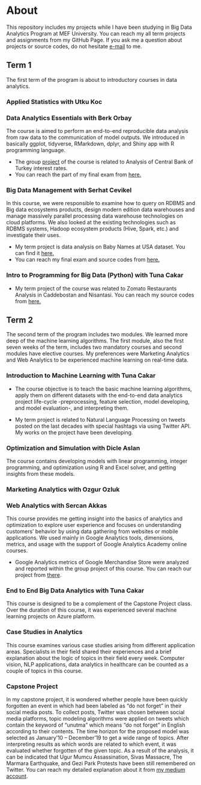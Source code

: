 # About

This repository includes my projects while I have been studying in Big Data Analytics Program at MEF University. You can reach my all term projects and assignments from my GitHub Page. If you ask me a question about projects or source codes, do not hesitate [e-mail](<mailto: kamarn@mef.edu.tr?subject=[MEF%20BDA%20Github%20Projects]>) to me.

## Term 1 

The first term of the program is about to introductory courses in data analytics. 

### Applied Statistics with Utku Koc

### Data Analytics Essentials with Berk Orbay

The course is aimed to perform an end-to-end reproducible data analysis from raw data to the communication of model outputs. We introduced in basically ggplot, tidyverse, RMarkdown, dplyr, and Shiny app with R programming language. 

- The group [project](https://pjournal.github.io/mef03g-r-mut/) of the course is related to Analysis of Central Bank of Turkey interest rates. 
- You can reach the part of my final exam from [here.](<https://nilaykamar.github.io/MEF_BDA20/Final.html>)

### Big Data Management with Serhat Cevikel

In this course, we were responsible to examine how to query on RDBMS and Big data ecosystems products, design modern edition data warehouses and manage massively parallel processing data warehouse technologies on cloud platforms. We also looked at the existing technologies such as RDBMS systems, Hadoop ecosystem products (Hive, Spark, etc.) and investigate their uses. 

- My term project is data analysis on Baby Names at USA dataset. You can find it [here.](https://github.com/nilaykamar/MEF_BDA20/blob/master/babynames.htm)
- You can reach my final exam and source codes from [here.](https://nilaykamar.github.io/MEF_BDA20/BDM_final_.html)

### Intro to Programming for Big Data (Python) with Tuna Cakar

- My term project of the course was related to Zomato Restaurants Analysis in Caddebostan and Nisantasi. You can reach my source codes from [here.](<https://nilaykamar.github.io/MEF_BDA20/Intro to Programming for Big Data (Python)/Term_Project_Nilay_Kamar.html>)

## Term 2

The second term of the program includes two modules. We learned more deep of the machine learning algorithms. The first module, also the first seven weeks of the term, includes two mandatory courses and second modules have elective courses. My preferences were Marketing Analytics and Web Analytics to be experienced machine learning on real-time data.

### Introduction to Machine Learning with Tuna Cakar

- The course objective is to teach the basic machine learning algorithms, apply them on different datasets with the end-to-end data analytics project life-cycle -preprocessing, feature selection, model developing, and model evaluation-, and interpreting them.

- My term project is related to Natural Language Processing on tweets posted on the last decades with special hashtags via using Twitter API. My works on the project have been developing. 

### Optimization and Simulation with Dicle Aslan

The course contains developing models with linear programming, integer programming, and optimization using R and Excel solver, and getting insights from these models. 

### Marketing Analytics with Ozgur Ozluk



### Web Analytics with Sercan Akkas

This course provides me getting insight into the basics of analytics and optimization to explore user experience and focuses on understanding customers’ behavior by using data gathering from websites or mobile applications. We used mainly in Google Analytics tools, dimensions, metrics, and usage with the support of Google Analytics Academy online courses. 

- Google Analytics metrics of Google Merchandise Store were analyzed and reported within the group project of this course. You can reach our project from [there](https://nilaykamar.github.io/MEF_BDA20/Web_Analytics_Group_Project'20.pdf).  

### End to End Big Data Analytics with Tuna Cakar

This course is designed to be a complement of the Capstone Project class. Over the duration of this course, it was experienced several machine learning projects on Azure platform. 

### Case Studies in Analytics

This course examines various case studies arising from different application areas. Specialists in their field shared their experiences and a brief explanation about the logic of topics in their field every week. Computer vision, NLP applications, data analytics in healthcare can be counted as a couple of topics in this course. 

### Capstone Project

In my capstone project, it is wondered whether people have been quickly forgotten an event in which had been labeled as “do not forget” in their social media posts. To collect posts, Twitter was chosen between social media platforms, topic modeling algorithms were applied on tweets which contain the keyword of “unutma” which means “do not forget” in English according to their contents. The time horizon for the proposed model was selected as January’10 – December’19 to get a wide range of topics. After interpreting results as which words are related to which event, it was evaluated whether forgotten of the given topic. As a result of the analysis, it can be indicated that Ugur Mumcu Assassination, Sivas Massacre, The Marmara Earthquake, and Gezi Park Protests have been still remembered on Twitter. You can reach my detailed explanation about it from [my medium account](<https://medium.com/@nilaykamar>).
